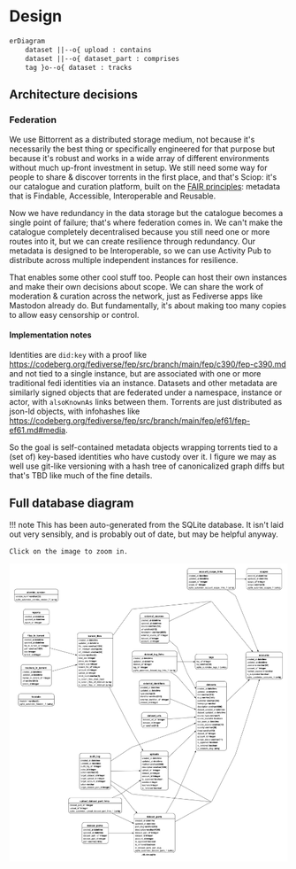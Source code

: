 # Design

``` mermaid
erDiagram
	dataset ||--o{ upload : contains
	dataset ||--o{ dataset_part : comprises
	tag }o--o{ dataset : tracks
```

## Architecture decisions

### Federation

We use Bittorrent as a distributed storage medium,
not because it's necessarily the best thing
or specifically engineered for that purpose
but because it's robust and works in a wide array of different environments
without much up-front investment in setup.
We still need some way for people
to share & discover torrents in the first place,
and that's Sciop:
it's our catalogue and curation platform,
built on the [FAIR principles][]:
metadata that is Findable, Accessible, Interoperable and Reusable.

Now we have redundancy in the data storage
but the catalogue becomes a single point of failure;
that's where federation comes in.
We can't make the catalogue completely decentralised
because you still need one or more routes into it,
but we can create resilience through redundancy.
Our metadata is designed to be Interoperable,
so we can use Activity Pub to distribute across
multiple independent instances for resilience.

That enables some other cool stuff too.
People can host their own instances and make their own decisions about scope.
We can share the work of moderation & curation across the network,
just as Fediverse apps like Mastodon already do.
But fundamentally,
it's about making too many copies to allow easy censorship or control.

[FAIR principles]: https://www.go-fair.org/fair-principles/

#### Implementation notes

Identities are `did:key` with a proof like
https://codeberg.org/fediverse/fep/src/branch/main/fep/c390/fep-c390.md
and not tied to a single instance,
but are associated with one or more traditional fedi identities via an instance.
Datasets and other metadata are similarly
signed objects that are federated under a namespace, instance or actor,
with `alsoKnownAs` links between them.
Torrents are just distributed as json-ld objects,
with infohashes like
https://codeberg.org/fediverse/fep/src/branch/main/fep/ef61/fep-ef61.md#media.

So the goal is self-contained metadata objects
wrapping torrents
tied to a (set of) key-based identities who have custody over it.
I figure we may as well use git-like versioning
with a hash tree of canonicalized graph diffs
but that's TBD like much of the fine details.

## Full database diagram

!!! note
	This has been auto-generated from the SQLite database.
	It isn't laid out very sensibly,
	and is probably out of date,
	but may be helpful anyway.
	
	Click on the image to zoom in.
	
[![Database schema diagram](diagrams/db.svg)](diagrams/db.svg)
